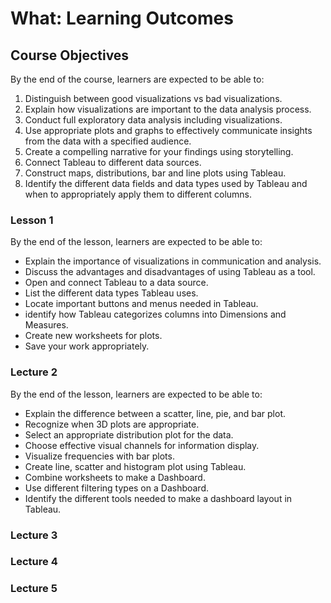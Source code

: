 # What: Learning Outcomes 

## Course Objectives
 
By the end of the course, learners are expected to be able to:

1. Distinguish between good visualizations vs bad visualizations.
2. Explain how visualizations are important to the data analysis process. 
3. Conduct full exploratory data analysis including visualizations. 
4. Use appropriate plots and graphs to effectively communicate insights from the data with a specified audience.
5. Create a compelling narrative for your findings using storytelling.
6. Connect Tableau to different data sources.
7. Construct maps, distributions, bar and line plots using Tableau.
8. Identify the different data fields and data types used by Tableau and when to appropriately apply them to different columns.  

### Lesson 1

By the end of the lesson, learners are expected to be able to:

- Explain the importance of  visualizations in communication and analysis. 
- Discuss the advantages and disadvantages of using Tableau as a tool.
- Open and connect Tableau to a data source. 
- List the different data types Tableau uses.
- Locate important buttons and menus needed in Tableau.
- identify how Tableau categorizes columns into Dimensions and Measures. 
- Create new worksheets for plots.
- Save your work appropriately. 

### Lecture 2

By the end of the lesson, learners are expected to be able to:

- Explain the difference between a scatter, line, pie, and bar plot.
- Recognize when 3D plots are appropriate. 
- Select an appropriate distribution plot for the data.
- Choose effective visual channels for information display.
- Visualize frequencies with bar plots.
- Create line, scatter and histogram plot using Tableau.
- Combine worksheets to make a Dashboard.
- Use different filtering types on a Dashboard. 
- Identify the different tools needed to make a dashboard layout in Tableau.


### Lecture 3


### Lecture 4


### Lecture 5
